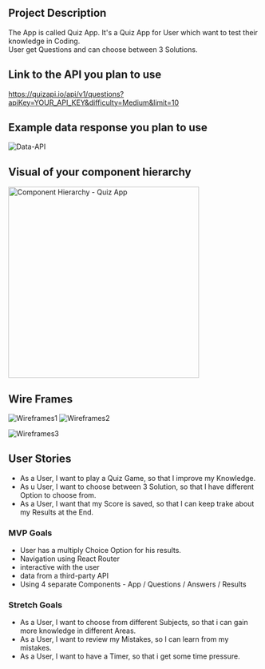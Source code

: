 ## Project Description 

The App is called Quiz App. It's a Quiz App for User which want to test their knowledge in Coding.  
User get Questions and can choose between 3 Solutions. 

## Link to the API you plan to use

https://quizapi.io/api/v1/questions?apiKey=YOUR_API_KEY&difficulty=Medium&limit=10

## Example data response you plan to use
![Data-API](https://media.git.generalassemb.ly/user/27602/files/099de480-9a70-11ec-9935-636fca65f144)


## Visual of your component hierarchy

<img width="382" alt="Component Hierarchy - Quiz App" src="https://media.git.generalassemb.ly/user/27602/files/71e6c900-9a64-11ec-86c5-f16aa4310870">

## Wire Frames
![Wireframes1](https://media.git.generalassemb.ly/user/27602/files/e4fb3a00-9a7a-11ec-9e67-91826bb0288b)
![Wireframes2](https://media.git.generalassemb.ly/user/27602/files/268be500-9a7b-11ec-8d1d-3a093136ce14)

![Wireframes3](https://media.git.generalassemb.ly/user/27602/files/e88ec100-9a7a-11ec-99cc-89d8e4347c0a)


## User Stories

- As a User, I want to play a Quiz Game, so that I improve my Knowledge. 
- As u User, I want to choose between 3 Solution, so that I have different Option to choose from.
- As a User, I want that my Score is saved, so that I can keep trake about my Results at the End.

### MVP Goals

- User has a multiply Choice Option for his results. 
- Navigation using React Router
- interactive with the user 
- data from a third-party  API 
- Using 4 separate Components - App / Questions / Answers / Results 


### Stretch Goals
- As a User, I want to choose from different Subjects, so that i can gain more knowledge in different Areas.
- As a User, I want to review my Mistakes, so I can learn from my mistakes.
- As a User, I want to have a Timer, so that i get some time pressure. 

